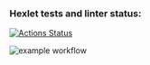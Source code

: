 ### Hexlet tests and linter status:
[![Actions Status](https://github.com/Unt0ten/python-project-83/workflows/hexlet-check/badge.svg)](https://github.com/Unt0ten/python-project-83/actions)

![example workflow](https://github.com/Unt0ten/python-project-83/actions/workflows/my-test.yml/badge.svg)